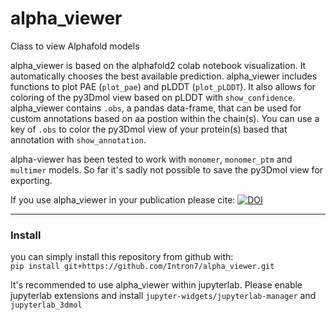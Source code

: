 # alpha_viewer
Class to view Alphafold models

alpha_viewer is based on the alphafold2 colab notebook visualization. It automatically chooses the best available prediction. alpha_viewer includes functions to plot PAE (`plot_pae`) and pLDDT (`plot_pLDDT`). It also allows for coloring of the py3Dmol view based on pLDDT with `show_confidence`. alpha_viewer contains `.obs`, a pandas data-frame, that can be used for custom annotations based on aa postion within the chain(s). You can use a key of `.obs` to color the py3Dmol view of your protein(s) based that annotation with `show_annotation`.

alpha-viewer has been tested to work with `monomer`, `monomer_ptm` and `multimer` models.
So far it's sadly not possible to save the py3Dmol view for exporting.

If you use alpha_viewer in your publication please cite: <a href="https://zenodo.org/badge/latestdoi/475046878"><img src="https://zenodo.org/badge/475046878.svg" alt="DOI"></a>



-------
### Install

you can simply install this repository from github with:\
`pip install git+https://github.com/Intron7/alpha_viewer.git`


It's recommended to use alpha_viewer within jupyterlab. Please enable jupyterlab extensions and install `jupyter-widgets/jupyterlab-manager` and `jupyterlab_3dmol`
